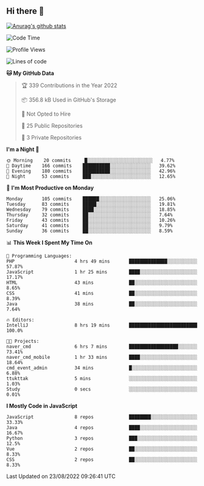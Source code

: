 ## Hi there 👋

[![Anurag's github stats](https://github-readme-stats.vercel.app/api?username=Songwonseok)](https://github.com/anuraghazra/github-readme-stats)



<!--START_SECTION:waka-->
![Code Time](http://img.shields.io/badge/Code%20Time-1%2C715%20hrs%2046%20mins-blue)

![Profile Views](http://img.shields.io/badge/Profile%20Views-0-blue)

![Lines of code](https://img.shields.io/badge/From%20Hello%20World%20I%27ve%20Written-3%20Million%20lines%20of%20code-blue)

**🐱 My GitHub Data** 

> 🏆 339 Contributions in the Year 2022
 > 
> 📦 356.8 kB Used in GitHub's Storage 
 > 
> 🚫 Not Opted to Hire
 > 
> 📜 25 Public Repositories 
 > 
> 🔑 3 Private Repositories  
 > 
**I'm a Night 🦉** 

```text
🌞 Morning    20 commits     █░░░░░░░░░░░░░░░░░░░░░░░░   4.77% 
🌆 Daytime    166 commits    ██████████░░░░░░░░░░░░░░░   39.62% 
🌃 Evening    180 commits    ██████████░░░░░░░░░░░░░░░   42.96% 
🌙 Night      53 commits     ███░░░░░░░░░░░░░░░░░░░░░░   12.65%

```
📅 **I'm Most Productive on Monday** 

```text
Monday       105 commits    ██████░░░░░░░░░░░░░░░░░░░   25.06% 
Tuesday      83 commits     █████░░░░░░░░░░░░░░░░░░░░   19.81% 
Wednesday    79 commits     ████░░░░░░░░░░░░░░░░░░░░░   18.85% 
Thursday     32 commits     ██░░░░░░░░░░░░░░░░░░░░░░░   7.64% 
Friday       43 commits     ██░░░░░░░░░░░░░░░░░░░░░░░   10.26% 
Saturday     41 commits     ██░░░░░░░░░░░░░░░░░░░░░░░   9.79% 
Sunday       36 commits     ██░░░░░░░░░░░░░░░░░░░░░░░   8.59%

```


📊 **This Week I Spent My Time On** 

```text
💬 Programming Languages: 
PHP                      4 hrs 49 mins       ██████████████░░░░░░░░░░░   57.87% 
JavaScript               1 hr 25 mins        ████░░░░░░░░░░░░░░░░░░░░░   17.17% 
HTML                     43 mins             ██░░░░░░░░░░░░░░░░░░░░░░░   8.65% 
CSS                      41 mins             ██░░░░░░░░░░░░░░░░░░░░░░░   8.39% 
Java                     38 mins             ██░░░░░░░░░░░░░░░░░░░░░░░   7.64%

🔥 Editors: 
IntelliJ                 8 hrs 19 mins       █████████████████████████   100.0%

🐱‍💻 Projects: 
naver_cmd                6 hrs 7 mins        ██████████████████░░░░░░░   73.41% 
naver_cmd_mobile         1 hr 33 mins        ████░░░░░░░░░░░░░░░░░░░░░   18.64% 
cmd_event_admin          34 mins             █░░░░░░░░░░░░░░░░░░░░░░░░   6.88% 
ttukttak                 5 mins              ░░░░░░░░░░░░░░░░░░░░░░░░░   1.03% 
Study                    0 secs              ░░░░░░░░░░░░░░░░░░░░░░░░░   0.01%

```

**I Mostly Code in JavaScript** 

```text
JavaScript               8 repos             ████████░░░░░░░░░░░░░░░░░   33.33% 
Java                     4 repos             ████░░░░░░░░░░░░░░░░░░░░░   16.67% 
Python                   3 repos             ███░░░░░░░░░░░░░░░░░░░░░░   12.5% 
Vue                      2 repos             ██░░░░░░░░░░░░░░░░░░░░░░░   8.33% 
CSS                      2 repos             ██░░░░░░░░░░░░░░░░░░░░░░░   8.33%

```



 Last Updated on 23/08/2022 09:26:41 UTC
<!--END_SECTION:waka-->
